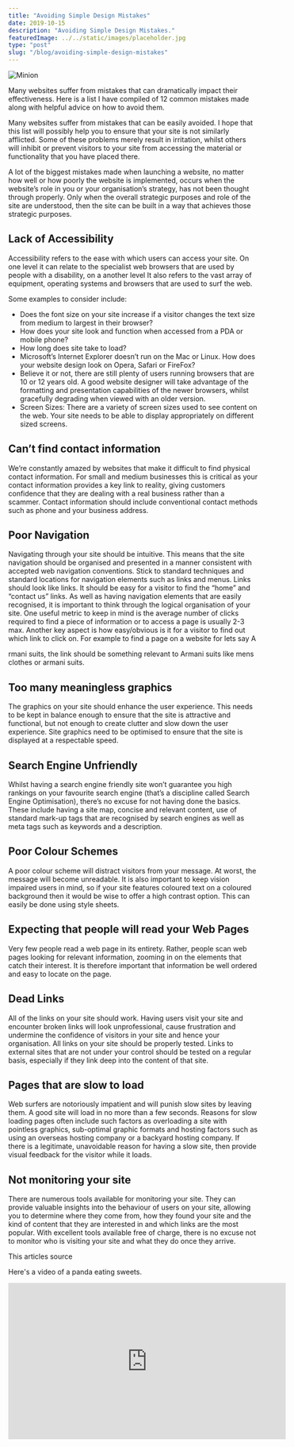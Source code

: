 ```yaml
---
title: "Avoiding Simple Design Mistakes"
date: 2019-10-15
description: "Avoiding Simple Design Mistakes."
featuredImage: ../../static/images/placeholder.jpg
type: "post"
slug: "/blog/avoiding-simple-design-mistakes"
---
```


![Minion](http://octodex.github.com/images/minion.png)

Many websites suffer from mistakes that can dramatically impact their effectiveness. Here is a list I have compiled of 12 common mistakes made along with helpful advice on how to avoid them.

Many websites suffer from mistakes that can be easily avoided. I hope that this list will possibly help you to ensure that your site is not similarly afflicted. Some of these problems merely result in irritation, whilst others will inhibit or prevent visitors to your site from accessing the material or functionality that you have placed there.

A lot of the biggest mistakes made when launching a website, no matter how well or how poorly the website is implemented, occurs when the website’s role in you or your organisation’s strategy, has not been thought through properly.
Only when the overall strategic purposes and role of the site are understood, then the site can be built in a way that achieves those strategic purposes.

## Lack of Accessibility

Accessibility refers to the ease with which users can access your site. On one level it can relate to the specialist web browsers that are used by people with a disability, on a another level It also refers to the vast array of equipment, operating systems and browsers that are used to surf the web.

Some examples to consider include:

- Does the font size on your site increase if a visitor changes the text size from medium to largest in their browser?
- How does your site look and function when accessed from a PDA or mobile phone?
- How long does site take to load?
- Microsoft’s Internet Explorer doesn’t run on the Mac or Linux. How does your website design look on Opera, Safari or FireFox?
- Believe it or not, there are still plenty of users running browsers that are 10 or 12 years old. A good website designer will take advantage of the formatting and presentation capabilities of the newer browsers, whilst gracefully degrading when viewed with an older version.
- Screen Sizes: There are a variety of screen sizes used to see content on the web. Your site needs to be able to display appropriately on different sized screens.

## Can’t find contact information

We’re constantly amazed by websites that make it difficult to find physical contact information. For small and medium businesses this is critical as your contact information provides a key link to reality, giving customers confidence that they are dealing with a real business rather than a scammer. Contact information should include conventional contact methods such as phone and your business address.

## Poor Navigation

Navigating through your site should be intuitive. This means that the site navigation should be organised and presented in a manner consistent with accepted web navigation conventions. Stick to standard techniques and standard locations for navigation elements such as links and menus. Links should look like links. It should be easy for a visitor to find the “home” and “contact us” links. As well as having navigation elements that are easily recognised, it is important to think through the logical organisation of your site. One useful metric to keep in mind is the average number of clicks required to find a piece of information or to access a page is usually 2-3 max. Another key aspect is how easy/obvious is it for a visitor to find out which link to click on. For example to find a page on a website for lets say A

rmani suits, the link should be something relevant to Armani suits like mens clothes or armani suits.

## Too many meaningless graphics

The graphics on your site should enhance the user experience. This needs to be kept in balance enough to ensure that the site is attractive and functional, but not enough to create clutter and slow down the user experience. Site graphics need to be optimised to ensure that the site is displayed at a respectable speed.

## Search Engine Unfriendly

Whilst having a search engine friendly site won’t guarantee you high rankings on your favourite search engine (that’s a discipline called Search Engine Optimisation), there’s no excuse for not having done the basics. These include having a site map, concise and relevant content, use of standard mark-up tags that are recognised by search engines as well as meta tags such as keywords and a description.

## Poor Colour Schemes

A poor colour scheme will distract visitors from your message. At worst, the message will become unreadable. It is also important to keep vision impaired users in mind, so if your site features coloured text on a coloured background then it would be wise to offer a high contrast option. This can easily be done using style sheets.

## Expecting that people will read your Web Pages

Very few people read a web page in its entirety. Rather, people scan web pages looking for relevant information, zooming in on the elements that catch their interest. It is therefore important that information be well ordered and easy to locate on the page.

## Dead Links

All of the links on your site should work. Having users visit your site and encounter broken links will look unprofessional, cause frustration and undermine the confidence of visitors in your site and hence your organisation. All links on your site should be properly tested. Links to external sites that are not under your control should be tested on a regular basis, especially if they link deep into the content of that site.

## Pages that are slow to load

Web surfers are notoriously impatient and will punish slow sites by leaving them. A good site will load in no more than a few seconds. Reasons for slow loading pages often include such factors as overloading a site with pointless graphics, sub-optimal graphic formats and hosting factors such as using an overseas hosting company or a backyard hosting company. If there is a legitimate, unavoidable reason for having a slow site, then provide visual feedback for the visitor while it loads.

## Not monitoring your site

There are numerous tools available for monitoring your site. They can provide valuable insights into the behaviour of users on your site, allowing you to determine where they come from, how they found your site and the kind of content that they are interested in and which links are the most popular. With excellent tools available free of charge, there is no excuse not to monitor who is visiting your site and what they do once they arrive.

This articles source

Here's a video of a panda eating sweets.

<iframe width="560" height="315" src="https://www.youtube.com/embed/4n0xNbfJLR8" frameborder="0" allowfullscreen></iframe>
